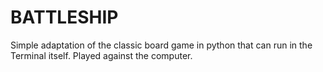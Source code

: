 # BATTLESHIP
Simple adaptation of the classic board game in python that can run in the Terminal itself. Played against the computer.
